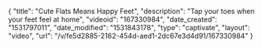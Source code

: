 {
    "title": "Cute Flats Means Happy Feet",
    "description": "Tap your toes when your feet feel at home",
    "videoid": "167330984",
    "date_created": "1531797011",
    "date_modified": "1531843178",
    "type": "captivate",
    "layout": "video",
    "url": "\/v\/fe5d2885-2162-454d-aed1-2dc67e3d4d91\/167330984"
}